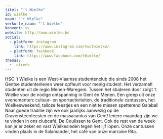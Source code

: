 ```yaml
---
titel: "'t Wielke"
id: wielke
naam: "'t Wielke"
verkorte_naam: "'t Wielke"
konvent: sk
website: http://www.wielke.be
social:
  - platform: instagram
    link: https://www.instagram.com/hsctwielke/
  - platform: facebook
    link: https://www.facebook.com/tWielke/
themas:
  -  streek
---
```

HSC ’t Wielke is een West-Vlaamse studentenclub die sinds 2008 het Gentse studentenleven weer opfleurt voor menig student. Het verzamelt studenten uit de regio  Menen-Waregem. 
Tussen het studeren door zorgt ‘t Wielke voor de nodige ontspanning in Gent én Menen. Een greep uit onze evenementen: cultuur- en sportactiviteiten, de traditionele cantussen, het Wielkesweekend, talloze feestjes en een niet te missen spetterend Galabal! Naar goede traditie zijn we ook jaarlijks aanwezig op de Gravensteenfeesten en de massacantus van Gent! Iedere maandag zijn we te vinden in ons clubcafé, De Coulissen te Gent. Ook de rest van de week kan je er zeker en vast Wielkesleden tegen het lijf lopen. Onze cantussen vinden plaats in de Salamander, het café van onze marraine Rita.
